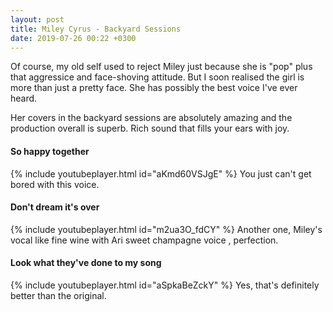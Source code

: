 ```yaml
---
layout: post
title: Miley Cyrus - Backyard Sessions
date: 2019-07-26 00:22 +0300
---
```


Of course, my old self used to reject Miley just because she is "pop" plus that aggressice and face-shoving attitude. But I soon realised the girl is more than just a pretty face. She has possibly the best voice I've ever heard.

Her covers in the backyard sessions are absolutely amazing and the production overall is superb. Rich sound that fills your ears with joy.

#### So happy together

{% include youtubeplayer.html id="aKmd60VSJgE" %}
You just can't get bored with this voice.


#### Don't dream it's over

{% include youtubeplayer.html id="m2ua3O_fdCY" %}
Another one, Miley's vocal like fine wine with Ari sweet champagne voice , perfection.


#### Look what they've done to my song

{% include youtubeplayer.html id="aSpkaBeZckY" %}
Yes, that's definitely better than the original.
